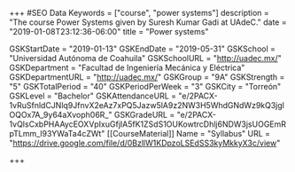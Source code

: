 +++
#SEO Data
Keywords = ["course", "power systems"]
description = "The course Power Systems given by Suresh Kumar Gadi at UAdeC."
date = "2019-01-08T23:12:36-06:00"
title = "Power systems"

GSKStartDate = "2019-01-13"
GSKEndDate = "2019-05-31"
GSKSchool = "Universidad Autónoma de Coahuila"
GSKSchoolURL = "http://uadec.mx/"
GSKDepartment = "Facultad de Ingeniería Mecánica y Eléctrica"
GSKDepartmentURL = "http://uadec.mx/"
GSKGroup = "9A"
GSKStrength = "5"
GSKTotalPeriod = "40"
GSKPeriodPerWeek = "3"
GSKCity = "Torreón"
GSKLevel = "Bachelor"
GSKAttendanceURL = "e/2PACX-1vRuSfnldCJNlq9JfnvX2eAz7xPQ5Jazw5lA9z2NW3H5WhdGNdWz9kQ3jglOQOx7A_9y64aXvoph06R_"
GSKGradeURL = "e/2PACX-1vQIsCxbPHAAycEOXVpIxuGfjIA5fK1ZSdS1OUKowtrcDhlj6NDW3jsUOGEmRpTLmm_l93YWaTa4cZWt"
[[CourseMaterial]]
    Name = "Syllabus"
    URL = "https://drive.google.com/file/d/0BzllW1KDpzoLSEdSS3kyMkkyX3c/view"

+++
